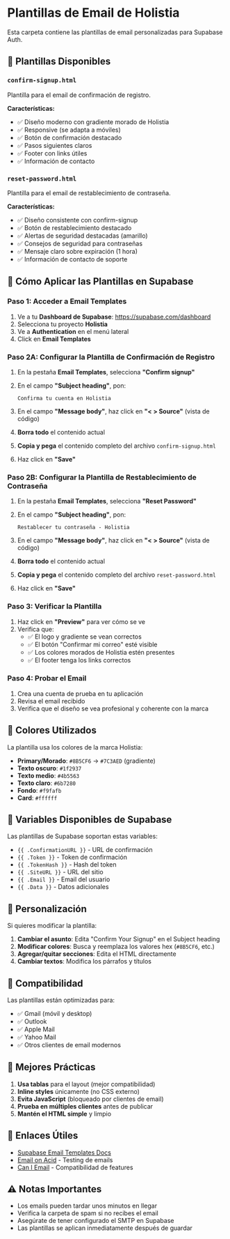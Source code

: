 # Plantillas de Email de Holistia

Esta carpeta contiene las plantillas de email personalizadas para Supabase Auth.

## 📧 Plantillas Disponibles

### `confirm-signup.html`
Plantilla para el email de confirmación de registro.

**Características:**
- ✅ Diseño moderno con gradiente morado de Holistia
- ✅ Responsive (se adapta a móviles)
- ✅ Botón de confirmación destacado
- ✅ Pasos siguientes claros
- ✅ Footer con links útiles
- ✅ Información de contacto

### `reset-password.html`
Plantilla para el email de restablecimiento de contraseña.

**Características:**
- ✅ Diseño consistente con confirm-signup
- ✅ Botón de restablecimiento destacado
- ✅ Alertas de seguridad destacadas (amarillo)
- ✅ Consejos de seguridad para contraseñas
- ✅ Mensaje claro sobre expiración (1 hora)
- ✅ Información de contacto de soporte

## 🚀 Cómo Aplicar las Plantillas en Supabase

### Paso 1: Acceder a Email Templates

1. Ve a tu **Dashboard de Supabase**: https://supabase.com/dashboard
2. Selecciona tu proyecto **Holistia**
3. Ve a **Authentication** en el menú lateral
4. Click en **Email Templates**

### Paso 2A: Configurar la Plantilla de Confirmación de Registro

1. En la pestaña **Email Templates**, selecciona **"Confirm signup"**
2. En el campo **"Subject heading"**, pon:
   ```
   Confirma tu cuenta en Holistia
   ```

3. En el campo **"Message body"**, haz click en **"< > Source"** (vista de código)
4. **Borra todo** el contenido actual
5. **Copia y pega** el contenido completo del archivo `confirm-signup.html`
6. Haz click en **"Save"**

### Paso 2B: Configurar la Plantilla de Restablecimiento de Contraseña

1. En la pestaña **Email Templates**, selecciona **"Reset Password"**
2. En el campo **"Subject heading"**, pon:
   ```
   Restablecer tu contraseña - Holistia
   ```

3. En el campo **"Message body"**, haz click en **"< > Source"** (vista de código)
4. **Borra todo** el contenido actual
5. **Copia y pega** el contenido completo del archivo `reset-password.html`
6. Haz click en **"Save"**

### Paso 3: Verificar la Plantilla

1. Haz click en **"Preview"** para ver cómo se ve
2. Verifica que:
   - ✅ El logo y gradiente se vean correctos
   - ✅ El botón "Confirmar mi correo" esté visible
   - ✅ Los colores morados de Holistia estén presentes
   - ✅ El footer tenga los links correctos

### Paso 4: Probar el Email

1. Crea una cuenta de prueba en tu aplicación
2. Revisa el email recibido
3. Verifica que el diseño se vea profesional y coherente con la marca

## 🎨 Colores Utilizados

La plantilla usa los colores de la marca Holistia:

- **Primary/Morado**: `#8B5CF6` → `#7C3AED` (gradiente)
- **Texto oscuro**: `#1f2937`
- **Texto medio**: `#4b5563`
- **Texto claro**: `#6b7280`
- **Fondo**: `#f9fafb`
- **Card**: `#ffffff`

## 📝 Variables Disponibles de Supabase

Las plantillas de Supabase soportan estas variables:

- `{{ .ConfirmationURL }}` - URL de confirmación
- `{{ .Token }}` - Token de confirmación
- `{{ .TokenHash }}` - Hash del token
- `{{ .SiteURL }}` - URL del sitio
- `{{ .Email }}` - Email del usuario
- `{{ .Data }}` - Datos adicionales

## 🔧 Personalización

Si quieres modificar la plantilla:

1. **Cambiar el asunto**: Edita "Confirm Your Signup" en el Subject heading
2. **Modificar colores**: Busca y reemplaza los valores hex (`#8B5CF6`, etc.)
3. **Agregar/quitar secciones**: Edita el HTML directamente
4. **Cambiar textos**: Modifica los párrafos y títulos

## 📱 Compatibilidad

Las plantillas están optimizadas para:
- ✅ Gmail (móvil y desktop)
- ✅ Outlook
- ✅ Apple Mail
- ✅ Yahoo Mail
- ✅ Otros clientes de email modernos

## 🎯 Mejores Prácticas

1. **Usa tablas** para el layout (mejor compatibilidad)
2. **Inline styles** únicamente (no CSS externo)
3. **Evita JavaScript** (bloqueado por clientes de email)
4. **Prueba en múltiples clientes** antes de publicar
5. **Mantén el HTML simple** y limpio

## 🔗 Enlaces Útiles

- [Supabase Email Templates Docs](https://supabase.com/docs/guides/auth/auth-email-templates)
- [Email on Acid](https://www.emailonacid.com/) - Testing de emails
- [Can I Email](https://www.caniemail.com/) - Compatibilidad de features

## ⚠️ Notas Importantes

- Los emails pueden tardar unos minutos en llegar
- Verifica la carpeta de spam si no recibes el email
- Asegúrate de tener configurado el SMTP en Supabase
- Las plantillas se aplican inmediatamente después de guardar

